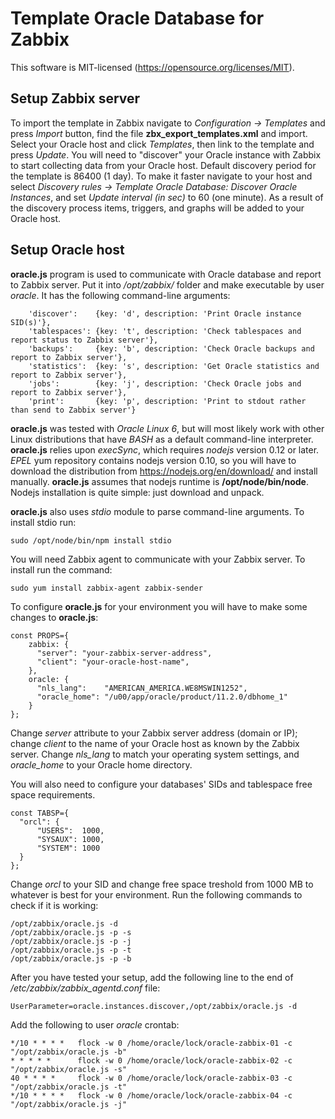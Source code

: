 # Template Oracle Database for Zabbix

This software is MIT-licensed (https://opensource.org/licenses/MIT).

## Setup Zabbix server

To import the template in Zabbix navigate to *Configuration -> Templates* and press *Import* button, find the file **zbx_export_templates.xml** and import. Select your Oracle host and click *Templates*, then link to the template and press *Update*. You will need to "discover" your Oracle instance with Zabbix to start collecting data from your Oracle host. Default discovery period for the template is 86400 (1 day). To make it faster navigate to your host and select *Discovery rules -> Template Oracle Database: Discover Oracle Instances*, and set *Update interval (in sec)* to 60 (one minute). As a result of the discovery process items, triggers, and graphs will be added to your Oracle host.

## Setup Oracle host

**oracle.js** program is used to communicate with Oracle database and report to Zabbix server. Put it into */opt/zabbix/* folder and make executable by user *oracle*. It has the following command-line arguments:
```
    'discover':    {key: 'd', description: 'Print Oracle instance SID(s)'},
    'tablespaces': {key: 't', description: 'Check tablespaces and report status to Zabbix server'},
    'backups':     {key: 'b', description: 'Check Oracle backups and report to Zabbix server'},
    'statistics':  {key: 's', description: 'Get Oracle statistics and report to Zabbix server'},
    'jobs':        {key: 'j', description: 'Check Oracle jobs and report to Zabbix server'},
    'print':       {key: 'p', description: 'Print to stdout rather than send to Zabbix server'}
```

**oracle.js** was tested with *Oracle Linux 6*, but will most likely work with other Linux distributions that have *BASH* as a default command-line interpreter. **oracle.js** relies upon *execSync*, which requires *nodejs* version 0.12 or later. *EPEL* yum repository contains nodejs version 0.10, so you will have to download the distribution from https://nodejs.org/en/download/ and install manually. **oracle.js** assumes that nodejs runtime is **/opt/node/bin/node**. Nodejs installation is quite simple: just download and unpack.

**oracle.js** also uses *stdio* module to parse command-line arguments. To install stdio run:
```
sudo /opt/node/bin/npm install stdio
```
You will need Zabbix agent to communicate with your Zabbix server. To install run the command:
```
sudo yum install zabbix-agent zabbix-sender
```
To configure **oracle.js** for your environment you will have to make some changes to **oracle.js**:
```
const PROPS={
    zabbix: {
      "server": "your-zabbix-server-address",
      "client": "your-oracle-host-name",
    },
    oracle: {
      "nls_lang":    "AMERICAN_AMERICA.WE8MSWIN1252",
      "oracle_home": "/u00/app/oracle/product/11.2.0/dbhome_1"
    }
};
```
Change *server* attribute to your Zabbix server address (domain or IP); change *client* to the name of your Oracle host as known by the Zabbix server. Change *nls_lang* to match your operating system settings, and *oracle_home* to your Oracle home directory.

You will also need to configure your databases' SIDs and tablespace free space requirements.
```
const TABSP={
  "orcl": {
      "USERS":  1000,
      "SYSAUX": 1000,
      "SYSTEM": 1000
  }
};
```
Change *orcl* to your SID and change free space treshold from 1000 MB to whatever is best for your environment. Run the following commands to check if it is working:
```
/opt/zabbix/oracle.js -d
/opt/zabbix/oracle.js -p -s
/opt/zabbix/oracle.js -p -j
/opt/zabbix/oracle.js -p -t
/opt/zabbix/oracle.js -p -b
```
After you have tested your setup, add the following line to the end of */etc/zabbix/zabbix_agentd.conf* file:
```
UserParameter=oracle.instances.discover,/opt/zabbix/oracle.js -d
```
Add the following to user *oracle* crontab:
```
*/10 * * * *   flock -w 0 /home/oracle/lock/oracle-zabbix-01 -c "/opt/zabbix/oracle.js -b"
* * * * *      flock -w 0 /home/oracle/lock/oracle-zabbix-02 -c "/opt/zabbix/oracle.js -s"
40 * * * *     flock -w 0 /home/oracle/lock/oracle-zabbix-03 -c "/opt/zabbix/oracle.js -t"
*/10 * * * *   flock -w 0 /home/oracle/lock/oracle-zabbix-04 -c "/opt/zabbix/oracle.js -j"
```
